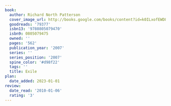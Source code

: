 ```yaml
---
book:
  author: Richard North Patterson
  cover_image_url: http://books.google.com/books/content?id=k0ILxofEWD8C&printsec=frontcover&img=1&zoom=1&edge=curl&source=gbs_api
  goodreads: '79377'
  isbn13: '9780805079470'
  isbn9: 0805079475
  owned: ''
  pages: '562'
  publication_year: '2007'
  series: ''
  series_position: '2007'
  spine_color: '#d98f22'
  tags: ''
  title: Exile
plan:
  date_added: 2023-01-01
review:
  date_read: '2010-01-06'
  rating: '3'
---
```

